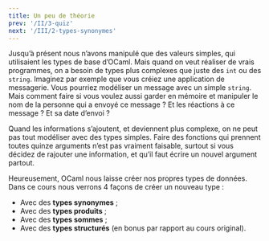 ```yaml
---
title: Un peu de théorie
prev: '/II/3-quiz'
next: '/III/2-types-synonymes'
---
```


Jusqu’à présent nous n’avons manipulé que des valeurs simples, qui utilisaient les types de base d’OCaml.
Mais quand on veut réaliser de vrais programmes, on a besoin de types plus complexes que juste des `int` ou des `string`.
Imaginez par exemple que vous créiez une application de messagerie. Vous pourriez modéliser un message avec
un simple `string`. Mais comment faire si vous voulez aussi garder en mémoire et manipuler le nom de la
personne qui a envoyé ce message ? Et les réactions à ce message ? Et sa date d’envoi ?

Quand les informations s’ajoutent, et deviennent plus complexe, on ne peut pas tout modéliser avec des types simples.
Faire des fonctions qui prennent toutes quinze arguments n’est pas vraiment faisable, surtout si vous décidez de
rajouter une information, et qu’il faut écrire un nouvel argument partout.

Heureusement, OCaml nous laisse créer nos propres types de données. Dans ce cours nous verrons 4 façons de créer un nouveau type :

- Avec des **types synonymes** ;
- Avec des **types produits** ;
- Avec des **types sommes** ;
- Avec des **types structurés** (en bonus par rapport au cours original).
